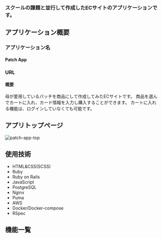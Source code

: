 ### スクールの課題と並行して作成したECサイトのアプリケーションです。

## アプリケーション概要

### アプリケーション名
#### Patch App

### URL


#### 概要
母が愛用しているパッチを商品にして作成してみたECサイトです。
商品を選んでカートに入れ、カード情報を入力し購入することができます。
カートに入れる機能は、ログインしていなくても可能です。

## アプリトップページ
![patch-app-top](https://user-images.githubusercontent.com/71312197/112713978-708b5300-8f1b-11eb-831d-b289ab81dd4d.png)


## 使用技術

* HTML&CSS(SCSS)
* Ruby
* Ruby on Rails
* JavaScript
* PostgreSQL
* Nginx
* Puma
* AWS
* Docker/Docker-compose
* RSpec

## 機能一覧


